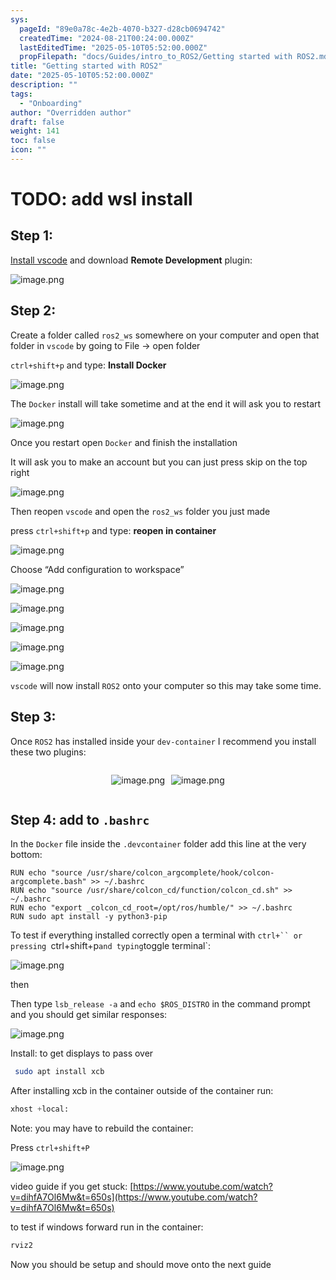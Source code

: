 ```yaml
---
sys:
  pageId: "89e0a78c-4e2b-4070-b327-d28cb0694742"
  createdTime: "2024-08-21T00:24:00.000Z"
  lastEditedTime: "2025-05-10T05:52:00.000Z"
  propFilepath: "docs/Guides/intro_to_ROS2/Getting started with ROS2.md"
title: "Getting started with ROS2"
date: "2025-05-10T05:52:00.000Z"
description: ""
tags:
  - "Onboarding"
author: "Overridden author"
draft: false
weight: 141
toc: false
icon: ""
---
```


# TODO: add wsl install

## Step 1:

[Install vscode](https://code.visualstudio.com/download) and download **Remote Development** plugin:

![image.png](https://prod-files-secure.s3.us-west-2.amazonaws.com/d518164a-d88e-44d1-a4ee-3adb3bd8bce0/efb52993-1881-4a40-b95e-6f020334f022/image.png?X-Amz-Algorithm=AWS4-HMAC-SHA256&X-Amz-Content-Sha256=UNSIGNED-PAYLOAD&X-Amz-Credential=ASIAZI2LB466SPXD5YFF%2F20250625%2Fus-west-2%2Fs3%2Faws4_request&X-Amz-Date=20250625T110845Z&X-Amz-Expires=3600&X-Amz-Security-Token=IQoJb3JpZ2luX2VjEEoaCXVzLXdlc3QtMiJIMEYCIQDPKOEbcZAey%2FSdon%2BJhglLpQrq8nGJhu1l%2Fol7QxppNwIhAMAY0m%2FODuohVNDEAqZT4CycX95QitQ3xJvrDAS%2FWq0vKv8DCEMQABoMNjM3NDIzMTgzODA1IgzMPGbA0j4HTZuV7xIq3AO%2FHURRygVL1GuGELIYCknylkL09e9%2BxGGK%2FfCYeaAy01hmdDoYMmMaw7CuUsMFx2zzORCCYzShyxreckt%2BJQrPXkVzIvMUHBjt7A3uyz9UB09VHIpJLXF%2BODvD20dzqWuDhaICW%2BZdkhJl2n78xOgLGY4z%2BtCtpGxs5uVbYQSwuIndKuDEEs5vQHFRyyadT6Jh0hVCPB0uZtWbashzGKpsPm2ZWOss1A8M%2FYEX%2BavSEAjAGoxnalbd1sOTj8tuGjo2%2Bz24%2F%2FaQgtPHHN0zrHexcXFDiqvpupBTXgXfIVi%2B2Ib%2BO8IPmUa2NcTamOvXKOGFIgFX3czwV%2FOpriRdbg9Ds%2BoI4S7vEGJjBXauFxtc0ykAp4mGKv3kMZXdxwruuS3S3cGK0wXt3hfxZkMeq7rpTtv2AON8zfZup322Lmw6V0pKoXpzwoDXcKj%2B%2FxUNdX6xhjkLqCbTq%2F7%2FQd2o1gRc2avinUHT645iHcKosKO08Ht7%2FOyRy1awCV4E5ioIKiv4u%2FqwsnLdXrMe9lIm2z4Nvoafb2VUT41OXqwj0IKq3VeWlwD7wjNsItGV1GT7vm4FU%2B1UXaXfZ%2FEy8P4J6uk3Kaj9cxEpAKNdCvaEoNK08u5PAImf91%2FYSx7ySjCwkO%2FCBjqkAQQA0D9wZW28A7WIxPs4IttsB%2BjlBZueCIsbF0aFC7FgWhWWT%2BZe%2FQZP%2BDeY1TX%2BYYNvXtu%2FOx4u9pEE3W4%2FaA%2F%2Fdt%2FYAZZf1LaVDqz0Db1lBfGz%2Fi4K0y30EmRWtAUoEdtmuG40bZnHQuKCJrg1egcO%2BxK%2BO3%2FVekz5RwHdnwuM86AgDSeO7p3zetoIORMunQHhdXHL9Ni5eDNaTFKEFnKPn0md&X-Amz-Signature=20639aea3066915ce985a2d02daa37fd11c101f1d3b9c3bc479da9db3d96c95a&X-Amz-SignedHeaders=host&x-amz-checksum-mode=ENABLED&x-id=GetObject)

## Step 2:

Create a folder called `ros2_ws` somewhere on your computer and open that folder in `vscode` by going to File → open folder 

`ctrl+shift+p` and type: **Install Docker**

![image.png](https://prod-files-secure.s3.us-west-2.amazonaws.com/d518164a-d88e-44d1-a4ee-3adb3bd8bce0/2269dc0e-1cd5-47ff-bceb-c04ad9b2eab0/image.png?X-Amz-Algorithm=AWS4-HMAC-SHA256&X-Amz-Content-Sha256=UNSIGNED-PAYLOAD&X-Amz-Credential=ASIAZI2LB466SPXD5YFF%2F20250625%2Fus-west-2%2Fs3%2Faws4_request&X-Amz-Date=20250625T110845Z&X-Amz-Expires=3600&X-Amz-Security-Token=IQoJb3JpZ2luX2VjEEoaCXVzLXdlc3QtMiJIMEYCIQDPKOEbcZAey%2FSdon%2BJhglLpQrq8nGJhu1l%2Fol7QxppNwIhAMAY0m%2FODuohVNDEAqZT4CycX95QitQ3xJvrDAS%2FWq0vKv8DCEMQABoMNjM3NDIzMTgzODA1IgzMPGbA0j4HTZuV7xIq3AO%2FHURRygVL1GuGELIYCknylkL09e9%2BxGGK%2FfCYeaAy01hmdDoYMmMaw7CuUsMFx2zzORCCYzShyxreckt%2BJQrPXkVzIvMUHBjt7A3uyz9UB09VHIpJLXF%2BODvD20dzqWuDhaICW%2BZdkhJl2n78xOgLGY4z%2BtCtpGxs5uVbYQSwuIndKuDEEs5vQHFRyyadT6Jh0hVCPB0uZtWbashzGKpsPm2ZWOss1A8M%2FYEX%2BavSEAjAGoxnalbd1sOTj8tuGjo2%2Bz24%2F%2FaQgtPHHN0zrHexcXFDiqvpupBTXgXfIVi%2B2Ib%2BO8IPmUa2NcTamOvXKOGFIgFX3czwV%2FOpriRdbg9Ds%2BoI4S7vEGJjBXauFxtc0ykAp4mGKv3kMZXdxwruuS3S3cGK0wXt3hfxZkMeq7rpTtv2AON8zfZup322Lmw6V0pKoXpzwoDXcKj%2B%2FxUNdX6xhjkLqCbTq%2F7%2FQd2o1gRc2avinUHT645iHcKosKO08Ht7%2FOyRy1awCV4E5ioIKiv4u%2FqwsnLdXrMe9lIm2z4Nvoafb2VUT41OXqwj0IKq3VeWlwD7wjNsItGV1GT7vm4FU%2B1UXaXfZ%2FEy8P4J6uk3Kaj9cxEpAKNdCvaEoNK08u5PAImf91%2FYSx7ySjCwkO%2FCBjqkAQQA0D9wZW28A7WIxPs4IttsB%2BjlBZueCIsbF0aFC7FgWhWWT%2BZe%2FQZP%2BDeY1TX%2BYYNvXtu%2FOx4u9pEE3W4%2FaA%2F%2Fdt%2FYAZZf1LaVDqz0Db1lBfGz%2Fi4K0y30EmRWtAUoEdtmuG40bZnHQuKCJrg1egcO%2BxK%2BO3%2FVekz5RwHdnwuM86AgDSeO7p3zetoIORMunQHhdXHL9Ni5eDNaTFKEFnKPn0md&X-Amz-Signature=11a3069e25ee21af7361d7e5c899af4cce3fe7424c6f5a6676c735071dc182b8&X-Amz-SignedHeaders=host&x-amz-checksum-mode=ENABLED&x-id=GetObject)

The `Docker` install will take sometime and at the end it will ask you to restart

![image.png](https://prod-files-secure.s3.us-west-2.amazonaws.com/d518164a-d88e-44d1-a4ee-3adb3bd8bce0/ed233f78-be33-4b1f-b89c-9c346c0e961e/image.png?X-Amz-Algorithm=AWS4-HMAC-SHA256&X-Amz-Content-Sha256=UNSIGNED-PAYLOAD&X-Amz-Credential=ASIAZI2LB466SPXD5YFF%2F20250625%2Fus-west-2%2Fs3%2Faws4_request&X-Amz-Date=20250625T110845Z&X-Amz-Expires=3600&X-Amz-Security-Token=IQoJb3JpZ2luX2VjEEoaCXVzLXdlc3QtMiJIMEYCIQDPKOEbcZAey%2FSdon%2BJhglLpQrq8nGJhu1l%2Fol7QxppNwIhAMAY0m%2FODuohVNDEAqZT4CycX95QitQ3xJvrDAS%2FWq0vKv8DCEMQABoMNjM3NDIzMTgzODA1IgzMPGbA0j4HTZuV7xIq3AO%2FHURRygVL1GuGELIYCknylkL09e9%2BxGGK%2FfCYeaAy01hmdDoYMmMaw7CuUsMFx2zzORCCYzShyxreckt%2BJQrPXkVzIvMUHBjt7A3uyz9UB09VHIpJLXF%2BODvD20dzqWuDhaICW%2BZdkhJl2n78xOgLGY4z%2BtCtpGxs5uVbYQSwuIndKuDEEs5vQHFRyyadT6Jh0hVCPB0uZtWbashzGKpsPm2ZWOss1A8M%2FYEX%2BavSEAjAGoxnalbd1sOTj8tuGjo2%2Bz24%2F%2FaQgtPHHN0zrHexcXFDiqvpupBTXgXfIVi%2B2Ib%2BO8IPmUa2NcTamOvXKOGFIgFX3czwV%2FOpriRdbg9Ds%2BoI4S7vEGJjBXauFxtc0ykAp4mGKv3kMZXdxwruuS3S3cGK0wXt3hfxZkMeq7rpTtv2AON8zfZup322Lmw6V0pKoXpzwoDXcKj%2B%2FxUNdX6xhjkLqCbTq%2F7%2FQd2o1gRc2avinUHT645iHcKosKO08Ht7%2FOyRy1awCV4E5ioIKiv4u%2FqwsnLdXrMe9lIm2z4Nvoafb2VUT41OXqwj0IKq3VeWlwD7wjNsItGV1GT7vm4FU%2B1UXaXfZ%2FEy8P4J6uk3Kaj9cxEpAKNdCvaEoNK08u5PAImf91%2FYSx7ySjCwkO%2FCBjqkAQQA0D9wZW28A7WIxPs4IttsB%2BjlBZueCIsbF0aFC7FgWhWWT%2BZe%2FQZP%2BDeY1TX%2BYYNvXtu%2FOx4u9pEE3W4%2FaA%2F%2Fdt%2FYAZZf1LaVDqz0Db1lBfGz%2Fi4K0y30EmRWtAUoEdtmuG40bZnHQuKCJrg1egcO%2BxK%2BO3%2FVekz5RwHdnwuM86AgDSeO7p3zetoIORMunQHhdXHL9Ni5eDNaTFKEFnKPn0md&X-Amz-Signature=30a2ea4c0ad6994045eb032163a37a44fd94939d62235e178371b838e1436501&X-Amz-SignedHeaders=host&x-amz-checksum-mode=ENABLED&x-id=GetObject)

Once you restart open `Docker` and finish the installation

It will ask you to make an account but you can just press skip on the top right

![image.png](https://prod-files-secure.s3.us-west-2.amazonaws.com/d518164a-d88e-44d1-a4ee-3adb3bd8bce0/21010ad9-1659-4fd9-9f59-9932a09b2a3d/image.png?X-Amz-Algorithm=AWS4-HMAC-SHA256&X-Amz-Content-Sha256=UNSIGNED-PAYLOAD&X-Amz-Credential=ASIAZI2LB466SPXD5YFF%2F20250625%2Fus-west-2%2Fs3%2Faws4_request&X-Amz-Date=20250625T110845Z&X-Amz-Expires=3600&X-Amz-Security-Token=IQoJb3JpZ2luX2VjEEoaCXVzLXdlc3QtMiJIMEYCIQDPKOEbcZAey%2FSdon%2BJhglLpQrq8nGJhu1l%2Fol7QxppNwIhAMAY0m%2FODuohVNDEAqZT4CycX95QitQ3xJvrDAS%2FWq0vKv8DCEMQABoMNjM3NDIzMTgzODA1IgzMPGbA0j4HTZuV7xIq3AO%2FHURRygVL1GuGELIYCknylkL09e9%2BxGGK%2FfCYeaAy01hmdDoYMmMaw7CuUsMFx2zzORCCYzShyxreckt%2BJQrPXkVzIvMUHBjt7A3uyz9UB09VHIpJLXF%2BODvD20dzqWuDhaICW%2BZdkhJl2n78xOgLGY4z%2BtCtpGxs5uVbYQSwuIndKuDEEs5vQHFRyyadT6Jh0hVCPB0uZtWbashzGKpsPm2ZWOss1A8M%2FYEX%2BavSEAjAGoxnalbd1sOTj8tuGjo2%2Bz24%2F%2FaQgtPHHN0zrHexcXFDiqvpupBTXgXfIVi%2B2Ib%2BO8IPmUa2NcTamOvXKOGFIgFX3czwV%2FOpriRdbg9Ds%2BoI4S7vEGJjBXauFxtc0ykAp4mGKv3kMZXdxwruuS3S3cGK0wXt3hfxZkMeq7rpTtv2AON8zfZup322Lmw6V0pKoXpzwoDXcKj%2B%2FxUNdX6xhjkLqCbTq%2F7%2FQd2o1gRc2avinUHT645iHcKosKO08Ht7%2FOyRy1awCV4E5ioIKiv4u%2FqwsnLdXrMe9lIm2z4Nvoafb2VUT41OXqwj0IKq3VeWlwD7wjNsItGV1GT7vm4FU%2B1UXaXfZ%2FEy8P4J6uk3Kaj9cxEpAKNdCvaEoNK08u5PAImf91%2FYSx7ySjCwkO%2FCBjqkAQQA0D9wZW28A7WIxPs4IttsB%2BjlBZueCIsbF0aFC7FgWhWWT%2BZe%2FQZP%2BDeY1TX%2BYYNvXtu%2FOx4u9pEE3W4%2FaA%2F%2Fdt%2FYAZZf1LaVDqz0Db1lBfGz%2Fi4K0y30EmRWtAUoEdtmuG40bZnHQuKCJrg1egcO%2BxK%2BO3%2FVekz5RwHdnwuM86AgDSeO7p3zetoIORMunQHhdXHL9Ni5eDNaTFKEFnKPn0md&X-Amz-Signature=6114ec5ef4e99155fd9834c6b8bad97696b859ee018d0d8e645e3ffb4852f419&X-Amz-SignedHeaders=host&x-amz-checksum-mode=ENABLED&x-id=GetObject)

Then reopen `vscode` and open the `ros2_ws` folder you just made

press `ctrl+shift+p` and type: **reopen in container**

![image.png](https://prod-files-secure.s3.us-west-2.amazonaws.com/d518164a-d88e-44d1-a4ee-3adb3bd8bce0/4e93b8c2-41ad-488c-8095-c74205196118/image.png?X-Amz-Algorithm=AWS4-HMAC-SHA256&X-Amz-Content-Sha256=UNSIGNED-PAYLOAD&X-Amz-Credential=ASIAZI2LB466SPXD5YFF%2F20250625%2Fus-west-2%2Fs3%2Faws4_request&X-Amz-Date=20250625T110845Z&X-Amz-Expires=3600&X-Amz-Security-Token=IQoJb3JpZ2luX2VjEEoaCXVzLXdlc3QtMiJIMEYCIQDPKOEbcZAey%2FSdon%2BJhglLpQrq8nGJhu1l%2Fol7QxppNwIhAMAY0m%2FODuohVNDEAqZT4CycX95QitQ3xJvrDAS%2FWq0vKv8DCEMQABoMNjM3NDIzMTgzODA1IgzMPGbA0j4HTZuV7xIq3AO%2FHURRygVL1GuGELIYCknylkL09e9%2BxGGK%2FfCYeaAy01hmdDoYMmMaw7CuUsMFx2zzORCCYzShyxreckt%2BJQrPXkVzIvMUHBjt7A3uyz9UB09VHIpJLXF%2BODvD20dzqWuDhaICW%2BZdkhJl2n78xOgLGY4z%2BtCtpGxs5uVbYQSwuIndKuDEEs5vQHFRyyadT6Jh0hVCPB0uZtWbashzGKpsPm2ZWOss1A8M%2FYEX%2BavSEAjAGoxnalbd1sOTj8tuGjo2%2Bz24%2F%2FaQgtPHHN0zrHexcXFDiqvpupBTXgXfIVi%2B2Ib%2BO8IPmUa2NcTamOvXKOGFIgFX3czwV%2FOpriRdbg9Ds%2BoI4S7vEGJjBXauFxtc0ykAp4mGKv3kMZXdxwruuS3S3cGK0wXt3hfxZkMeq7rpTtv2AON8zfZup322Lmw6V0pKoXpzwoDXcKj%2B%2FxUNdX6xhjkLqCbTq%2F7%2FQd2o1gRc2avinUHT645iHcKosKO08Ht7%2FOyRy1awCV4E5ioIKiv4u%2FqwsnLdXrMe9lIm2z4Nvoafb2VUT41OXqwj0IKq3VeWlwD7wjNsItGV1GT7vm4FU%2B1UXaXfZ%2FEy8P4J6uk3Kaj9cxEpAKNdCvaEoNK08u5PAImf91%2FYSx7ySjCwkO%2FCBjqkAQQA0D9wZW28A7WIxPs4IttsB%2BjlBZueCIsbF0aFC7FgWhWWT%2BZe%2FQZP%2BDeY1TX%2BYYNvXtu%2FOx4u9pEE3W4%2FaA%2F%2Fdt%2FYAZZf1LaVDqz0Db1lBfGz%2Fi4K0y30EmRWtAUoEdtmuG40bZnHQuKCJrg1egcO%2BxK%2BO3%2FVekz5RwHdnwuM86AgDSeO7p3zetoIORMunQHhdXHL9Ni5eDNaTFKEFnKPn0md&X-Amz-Signature=fd821e30bb696c9308a54eb38b0654aa6e390c9b5561cb3e3bdfe24bb0c3cc7a&X-Amz-SignedHeaders=host&x-amz-checksum-mode=ENABLED&x-id=GetObject)

Choose “Add configuration to workspace”

![image.png](https://prod-files-secure.s3.us-west-2.amazonaws.com/d518164a-d88e-44d1-a4ee-3adb3bd8bce0/9560b282-5060-4989-ba37-97e7b2c22476/image.png?X-Amz-Algorithm=AWS4-HMAC-SHA256&X-Amz-Content-Sha256=UNSIGNED-PAYLOAD&X-Amz-Credential=ASIAZI2LB466SPXD5YFF%2F20250625%2Fus-west-2%2Fs3%2Faws4_request&X-Amz-Date=20250625T110845Z&X-Amz-Expires=3600&X-Amz-Security-Token=IQoJb3JpZ2luX2VjEEoaCXVzLXdlc3QtMiJIMEYCIQDPKOEbcZAey%2FSdon%2BJhglLpQrq8nGJhu1l%2Fol7QxppNwIhAMAY0m%2FODuohVNDEAqZT4CycX95QitQ3xJvrDAS%2FWq0vKv8DCEMQABoMNjM3NDIzMTgzODA1IgzMPGbA0j4HTZuV7xIq3AO%2FHURRygVL1GuGELIYCknylkL09e9%2BxGGK%2FfCYeaAy01hmdDoYMmMaw7CuUsMFx2zzORCCYzShyxreckt%2BJQrPXkVzIvMUHBjt7A3uyz9UB09VHIpJLXF%2BODvD20dzqWuDhaICW%2BZdkhJl2n78xOgLGY4z%2BtCtpGxs5uVbYQSwuIndKuDEEs5vQHFRyyadT6Jh0hVCPB0uZtWbashzGKpsPm2ZWOss1A8M%2FYEX%2BavSEAjAGoxnalbd1sOTj8tuGjo2%2Bz24%2F%2FaQgtPHHN0zrHexcXFDiqvpupBTXgXfIVi%2B2Ib%2BO8IPmUa2NcTamOvXKOGFIgFX3czwV%2FOpriRdbg9Ds%2BoI4S7vEGJjBXauFxtc0ykAp4mGKv3kMZXdxwruuS3S3cGK0wXt3hfxZkMeq7rpTtv2AON8zfZup322Lmw6V0pKoXpzwoDXcKj%2B%2FxUNdX6xhjkLqCbTq%2F7%2FQd2o1gRc2avinUHT645iHcKosKO08Ht7%2FOyRy1awCV4E5ioIKiv4u%2FqwsnLdXrMe9lIm2z4Nvoafb2VUT41OXqwj0IKq3VeWlwD7wjNsItGV1GT7vm4FU%2B1UXaXfZ%2FEy8P4J6uk3Kaj9cxEpAKNdCvaEoNK08u5PAImf91%2FYSx7ySjCwkO%2FCBjqkAQQA0D9wZW28A7WIxPs4IttsB%2BjlBZueCIsbF0aFC7FgWhWWT%2BZe%2FQZP%2BDeY1TX%2BYYNvXtu%2FOx4u9pEE3W4%2FaA%2F%2Fdt%2FYAZZf1LaVDqz0Db1lBfGz%2Fi4K0y30EmRWtAUoEdtmuG40bZnHQuKCJrg1egcO%2BxK%2BO3%2FVekz5RwHdnwuM86AgDSeO7p3zetoIORMunQHhdXHL9Ni5eDNaTFKEFnKPn0md&X-Amz-Signature=86835394601514dd701a17463dd29b9636479d3289d89cb751cd0a5eafaa850f&X-Amz-SignedHeaders=host&x-amz-checksum-mode=ENABLED&x-id=GetObject)

![image.png](https://prod-files-secure.s3.us-west-2.amazonaws.com/d518164a-d88e-44d1-a4ee-3adb3bd8bce0/2ee63f81-886b-48e8-a553-dc6e5eac99e4/image.png?X-Amz-Algorithm=AWS4-HMAC-SHA256&X-Amz-Content-Sha256=UNSIGNED-PAYLOAD&X-Amz-Credential=ASIAZI2LB466SPXD5YFF%2F20250625%2Fus-west-2%2Fs3%2Faws4_request&X-Amz-Date=20250625T110845Z&X-Amz-Expires=3600&X-Amz-Security-Token=IQoJb3JpZ2luX2VjEEoaCXVzLXdlc3QtMiJIMEYCIQDPKOEbcZAey%2FSdon%2BJhglLpQrq8nGJhu1l%2Fol7QxppNwIhAMAY0m%2FODuohVNDEAqZT4CycX95QitQ3xJvrDAS%2FWq0vKv8DCEMQABoMNjM3NDIzMTgzODA1IgzMPGbA0j4HTZuV7xIq3AO%2FHURRygVL1GuGELIYCknylkL09e9%2BxGGK%2FfCYeaAy01hmdDoYMmMaw7CuUsMFx2zzORCCYzShyxreckt%2BJQrPXkVzIvMUHBjt7A3uyz9UB09VHIpJLXF%2BODvD20dzqWuDhaICW%2BZdkhJl2n78xOgLGY4z%2BtCtpGxs5uVbYQSwuIndKuDEEs5vQHFRyyadT6Jh0hVCPB0uZtWbashzGKpsPm2ZWOss1A8M%2FYEX%2BavSEAjAGoxnalbd1sOTj8tuGjo2%2Bz24%2F%2FaQgtPHHN0zrHexcXFDiqvpupBTXgXfIVi%2B2Ib%2BO8IPmUa2NcTamOvXKOGFIgFX3czwV%2FOpriRdbg9Ds%2BoI4S7vEGJjBXauFxtc0ykAp4mGKv3kMZXdxwruuS3S3cGK0wXt3hfxZkMeq7rpTtv2AON8zfZup322Lmw6V0pKoXpzwoDXcKj%2B%2FxUNdX6xhjkLqCbTq%2F7%2FQd2o1gRc2avinUHT645iHcKosKO08Ht7%2FOyRy1awCV4E5ioIKiv4u%2FqwsnLdXrMe9lIm2z4Nvoafb2VUT41OXqwj0IKq3VeWlwD7wjNsItGV1GT7vm4FU%2B1UXaXfZ%2FEy8P4J6uk3Kaj9cxEpAKNdCvaEoNK08u5PAImf91%2FYSx7ySjCwkO%2FCBjqkAQQA0D9wZW28A7WIxPs4IttsB%2BjlBZueCIsbF0aFC7FgWhWWT%2BZe%2FQZP%2BDeY1TX%2BYYNvXtu%2FOx4u9pEE3W4%2FaA%2F%2Fdt%2FYAZZf1LaVDqz0Db1lBfGz%2Fi4K0y30EmRWtAUoEdtmuG40bZnHQuKCJrg1egcO%2BxK%2BO3%2FVekz5RwHdnwuM86AgDSeO7p3zetoIORMunQHhdXHL9Ni5eDNaTFKEFnKPn0md&X-Amz-Signature=cd6588d2930ce571bed5cb600846cbc3b6226ab4f00ee77c55f956a7090d7346&X-Amz-SignedHeaders=host&x-amz-checksum-mode=ENABLED&x-id=GetObject)

![image.png](https://prod-files-secure.s3.us-west-2.amazonaws.com/d518164a-d88e-44d1-a4ee-3adb3bd8bce0/ae1580b2-b048-407e-aed9-b584224a7a04/image.png?X-Amz-Algorithm=AWS4-HMAC-SHA256&X-Amz-Content-Sha256=UNSIGNED-PAYLOAD&X-Amz-Credential=ASIAZI2LB466SPXD5YFF%2F20250625%2Fus-west-2%2Fs3%2Faws4_request&X-Amz-Date=20250625T110845Z&X-Amz-Expires=3600&X-Amz-Security-Token=IQoJb3JpZ2luX2VjEEoaCXVzLXdlc3QtMiJIMEYCIQDPKOEbcZAey%2FSdon%2BJhglLpQrq8nGJhu1l%2Fol7QxppNwIhAMAY0m%2FODuohVNDEAqZT4CycX95QitQ3xJvrDAS%2FWq0vKv8DCEMQABoMNjM3NDIzMTgzODA1IgzMPGbA0j4HTZuV7xIq3AO%2FHURRygVL1GuGELIYCknylkL09e9%2BxGGK%2FfCYeaAy01hmdDoYMmMaw7CuUsMFx2zzORCCYzShyxreckt%2BJQrPXkVzIvMUHBjt7A3uyz9UB09VHIpJLXF%2BODvD20dzqWuDhaICW%2BZdkhJl2n78xOgLGY4z%2BtCtpGxs5uVbYQSwuIndKuDEEs5vQHFRyyadT6Jh0hVCPB0uZtWbashzGKpsPm2ZWOss1A8M%2FYEX%2BavSEAjAGoxnalbd1sOTj8tuGjo2%2Bz24%2F%2FaQgtPHHN0zrHexcXFDiqvpupBTXgXfIVi%2B2Ib%2BO8IPmUa2NcTamOvXKOGFIgFX3czwV%2FOpriRdbg9Ds%2BoI4S7vEGJjBXauFxtc0ykAp4mGKv3kMZXdxwruuS3S3cGK0wXt3hfxZkMeq7rpTtv2AON8zfZup322Lmw6V0pKoXpzwoDXcKj%2B%2FxUNdX6xhjkLqCbTq%2F7%2FQd2o1gRc2avinUHT645iHcKosKO08Ht7%2FOyRy1awCV4E5ioIKiv4u%2FqwsnLdXrMe9lIm2z4Nvoafb2VUT41OXqwj0IKq3VeWlwD7wjNsItGV1GT7vm4FU%2B1UXaXfZ%2FEy8P4J6uk3Kaj9cxEpAKNdCvaEoNK08u5PAImf91%2FYSx7ySjCwkO%2FCBjqkAQQA0D9wZW28A7WIxPs4IttsB%2BjlBZueCIsbF0aFC7FgWhWWT%2BZe%2FQZP%2BDeY1TX%2BYYNvXtu%2FOx4u9pEE3W4%2FaA%2F%2Fdt%2FYAZZf1LaVDqz0Db1lBfGz%2Fi4K0y30EmRWtAUoEdtmuG40bZnHQuKCJrg1egcO%2BxK%2BO3%2FVekz5RwHdnwuM86AgDSeO7p3zetoIORMunQHhdXHL9Ni5eDNaTFKEFnKPn0md&X-Amz-Signature=98d1ba35f644903d3b607af328ad5425683d74156290e0980282e4e974991f22&X-Amz-SignedHeaders=host&x-amz-checksum-mode=ENABLED&x-id=GetObject)

![image.png](https://prod-files-secure.s3.us-west-2.amazonaws.com/d518164a-d88e-44d1-a4ee-3adb3bd8bce0/53255b28-f75e-430f-b9e3-c0ac8577e42b/image.png?X-Amz-Algorithm=AWS4-HMAC-SHA256&X-Amz-Content-Sha256=UNSIGNED-PAYLOAD&X-Amz-Credential=ASIAZI2LB466SPXD5YFF%2F20250625%2Fus-west-2%2Fs3%2Faws4_request&X-Amz-Date=20250625T110845Z&X-Amz-Expires=3600&X-Amz-Security-Token=IQoJb3JpZ2luX2VjEEoaCXVzLXdlc3QtMiJIMEYCIQDPKOEbcZAey%2FSdon%2BJhglLpQrq8nGJhu1l%2Fol7QxppNwIhAMAY0m%2FODuohVNDEAqZT4CycX95QitQ3xJvrDAS%2FWq0vKv8DCEMQABoMNjM3NDIzMTgzODA1IgzMPGbA0j4HTZuV7xIq3AO%2FHURRygVL1GuGELIYCknylkL09e9%2BxGGK%2FfCYeaAy01hmdDoYMmMaw7CuUsMFx2zzORCCYzShyxreckt%2BJQrPXkVzIvMUHBjt7A3uyz9UB09VHIpJLXF%2BODvD20dzqWuDhaICW%2BZdkhJl2n78xOgLGY4z%2BtCtpGxs5uVbYQSwuIndKuDEEs5vQHFRyyadT6Jh0hVCPB0uZtWbashzGKpsPm2ZWOss1A8M%2FYEX%2BavSEAjAGoxnalbd1sOTj8tuGjo2%2Bz24%2F%2FaQgtPHHN0zrHexcXFDiqvpupBTXgXfIVi%2B2Ib%2BO8IPmUa2NcTamOvXKOGFIgFX3czwV%2FOpriRdbg9Ds%2BoI4S7vEGJjBXauFxtc0ykAp4mGKv3kMZXdxwruuS3S3cGK0wXt3hfxZkMeq7rpTtv2AON8zfZup322Lmw6V0pKoXpzwoDXcKj%2B%2FxUNdX6xhjkLqCbTq%2F7%2FQd2o1gRc2avinUHT645iHcKosKO08Ht7%2FOyRy1awCV4E5ioIKiv4u%2FqwsnLdXrMe9lIm2z4Nvoafb2VUT41OXqwj0IKq3VeWlwD7wjNsItGV1GT7vm4FU%2B1UXaXfZ%2FEy8P4J6uk3Kaj9cxEpAKNdCvaEoNK08u5PAImf91%2FYSx7ySjCwkO%2FCBjqkAQQA0D9wZW28A7WIxPs4IttsB%2BjlBZueCIsbF0aFC7FgWhWWT%2BZe%2FQZP%2BDeY1TX%2BYYNvXtu%2FOx4u9pEE3W4%2FaA%2F%2Fdt%2FYAZZf1LaVDqz0Db1lBfGz%2Fi4K0y30EmRWtAUoEdtmuG40bZnHQuKCJrg1egcO%2BxK%2BO3%2FVekz5RwHdnwuM86AgDSeO7p3zetoIORMunQHhdXHL9Ni5eDNaTFKEFnKPn0md&X-Amz-Signature=b34664026f87cec61a64baa08f8ec2d5c146521aa20c8733976f575c611b8c26&X-Amz-SignedHeaders=host&x-amz-checksum-mode=ENABLED&x-id=GetObject)

![image.png](https://prod-files-secure.s3.us-west-2.amazonaws.com/d518164a-d88e-44d1-a4ee-3adb3bd8bce0/7c562767-5af9-4ffb-97d1-327bcdf4ee00/image.png?X-Amz-Algorithm=AWS4-HMAC-SHA256&X-Amz-Content-Sha256=UNSIGNED-PAYLOAD&X-Amz-Credential=ASIAZI2LB466SPXD5YFF%2F20250625%2Fus-west-2%2Fs3%2Faws4_request&X-Amz-Date=20250625T110845Z&X-Amz-Expires=3600&X-Amz-Security-Token=IQoJb3JpZ2luX2VjEEoaCXVzLXdlc3QtMiJIMEYCIQDPKOEbcZAey%2FSdon%2BJhglLpQrq8nGJhu1l%2Fol7QxppNwIhAMAY0m%2FODuohVNDEAqZT4CycX95QitQ3xJvrDAS%2FWq0vKv8DCEMQABoMNjM3NDIzMTgzODA1IgzMPGbA0j4HTZuV7xIq3AO%2FHURRygVL1GuGELIYCknylkL09e9%2BxGGK%2FfCYeaAy01hmdDoYMmMaw7CuUsMFx2zzORCCYzShyxreckt%2BJQrPXkVzIvMUHBjt7A3uyz9UB09VHIpJLXF%2BODvD20dzqWuDhaICW%2BZdkhJl2n78xOgLGY4z%2BtCtpGxs5uVbYQSwuIndKuDEEs5vQHFRyyadT6Jh0hVCPB0uZtWbashzGKpsPm2ZWOss1A8M%2FYEX%2BavSEAjAGoxnalbd1sOTj8tuGjo2%2Bz24%2F%2FaQgtPHHN0zrHexcXFDiqvpupBTXgXfIVi%2B2Ib%2BO8IPmUa2NcTamOvXKOGFIgFX3czwV%2FOpriRdbg9Ds%2BoI4S7vEGJjBXauFxtc0ykAp4mGKv3kMZXdxwruuS3S3cGK0wXt3hfxZkMeq7rpTtv2AON8zfZup322Lmw6V0pKoXpzwoDXcKj%2B%2FxUNdX6xhjkLqCbTq%2F7%2FQd2o1gRc2avinUHT645iHcKosKO08Ht7%2FOyRy1awCV4E5ioIKiv4u%2FqwsnLdXrMe9lIm2z4Nvoafb2VUT41OXqwj0IKq3VeWlwD7wjNsItGV1GT7vm4FU%2B1UXaXfZ%2FEy8P4J6uk3Kaj9cxEpAKNdCvaEoNK08u5PAImf91%2FYSx7ySjCwkO%2FCBjqkAQQA0D9wZW28A7WIxPs4IttsB%2BjlBZueCIsbF0aFC7FgWhWWT%2BZe%2FQZP%2BDeY1TX%2BYYNvXtu%2FOx4u9pEE3W4%2FaA%2F%2Fdt%2FYAZZf1LaVDqz0Db1lBfGz%2Fi4K0y30EmRWtAUoEdtmuG40bZnHQuKCJrg1egcO%2BxK%2BO3%2FVekz5RwHdnwuM86AgDSeO7p3zetoIORMunQHhdXHL9Ni5eDNaTFKEFnKPn0md&X-Amz-Signature=007ace09821fd2e4ca85dfbd5aa6e5476b87ec8c36225e34c94d65d03c66157f&X-Amz-SignedHeaders=host&x-amz-checksum-mode=ENABLED&x-id=GetObject)

`vscode` will now install `ROS2` onto your computer so this may take some time.

## Step 3:

Once `ROS2` has installed inside your `dev-container` I recommend you install these two plugins:

<div style="display: flex;flex-direction: row; column-gap:10px; max-width: 630px;justify-content: center;">
<div>

![image.png](https://prod-files-secure.s3.us-west-2.amazonaws.com/d518164a-d88e-44d1-a4ee-3adb3bd8bce0/3fc3d550-5a54-4ba1-ba6b-faa01cdb7369/image.png?X-Amz-Algorithm=AWS4-HMAC-SHA256&X-Amz-Content-Sha256=UNSIGNED-PAYLOAD&X-Amz-Credential=ASIAZI2LB4664LTRYH7I%2F20250625%2Fus-west-2%2Fs3%2Faws4_request&X-Amz-Date=20250625T110846Z&X-Amz-Expires=3600&X-Amz-Security-Token=IQoJb3JpZ2luX2VjEEoaCXVzLXdlc3QtMiJIMEYCIQCIXhlFAkIquDqlwtPbyfb06C74VLg7ZwZSbuC0gaAK8gIhAI9vdiShkBCIrlRHD63z32DVffZV9oJ0EJAPQf78BMgOKv8DCEMQABoMNjM3NDIzMTgzODA1IgzcEV9x9vcrahj2oIUq3AN6S6gnlEARLfiWznWrt39M8ALD7HLwvLEAWUIH%2BLbgN4uHAHht2mDlFizIf3OZygFUk%2BanA8Q6tjz6VswfS8twLvZJjmCUw1ybXjWCpXVaVbtyYzZ9UAjcO0OfKqvdb8%2FHB2PUakyRkDlPVgZMW2%2F5cQYK3P32AXKyee8YzPo8Q%2Fr9tViMnt2htoe0Ce%2Ba1WlXe48JagHUMQhBYGuTMwr1Jy2cdOyvXequg8KRRe%2FHNn%2BL2vrZFpoztpYEgY1nZcu3Y0q6zslRPWI0kfQxyPrgFw0Y2VE9voLzNNGll9p03yh1ovcrwF6iLSoUsTtsl%2BXQHdq2TTfxaVfS0NWJr1kmCbr7XmMFe6Ni87cKA0FltuaBU%2B88Z7r0zpnaG8WRvpCLTxf9bPGqtkM0S6cBQfhiRh27DmQoXMXD2WWjwKw6PFJjNjLGrX7Lkh242igJmpJzH6TxmBwKrIEQI%2FU9I7nniJcfbRO2Sw%2B2YowiyhkWp%2FDpvIs4sIVHvl%2FIhPHcAi2%2BR0wh83LQiBfd6PC%2Fk03ilU77Z62S9rkI%2BR8h945FRCcT1yFwyXzmnEeWMhKABPtrL6DPmzmXJt5SyS04miwdumJbiqyBt0LA0IGkvqkUJmnYufjaIOaq0Nl3nDCxj%2B%2FCBjqkAZ7qDumSbmNZ3RxDGGmwhH27xI0HmwxkTY4UUbO1QXEH%2B%2F%2BdzVUo08KriHWND%2BlUAk6xPxbE%2FE2Gcq62v%2BQHTRIbWOkHZuh0sjxiXyolI9YcDUGh5ufkkiZQrVKwAvU5s113WtocIHRWEMcEW8fwZIuQjYMkkOQ9G%2F5F0kjn3yhFH%2B1Lr%2B0LtU0GqJt7jPw5zmjcUud%2FTNBRflOqtTGLVA9kOvnZ&X-Amz-Signature=951cb359d8516acb2f9c660430143b5964126bb1cb94d87c8ac0befd8a0e91b1&X-Amz-SignedHeaders=host&x-amz-checksum-mode=ENABLED&x-id=GetObject)

</div>
<div>

![image.png](https://prod-files-secure.s3.us-west-2.amazonaws.com/d518164a-d88e-44d1-a4ee-3adb3bd8bce0/d994cc66-13c2-4093-a5a3-f84cf4601a82/image.png?X-Amz-Algorithm=AWS4-HMAC-SHA256&X-Amz-Content-Sha256=UNSIGNED-PAYLOAD&X-Amz-Credential=ASIAZI2LB466YYPOI2GH%2F20250625%2Fus-west-2%2Fs3%2Faws4_request&X-Amz-Date=20250625T110847Z&X-Amz-Expires=3600&X-Amz-Security-Token=IQoJb3JpZ2luX2VjEEoaCXVzLXdlc3QtMiJGMEQCIELXh1d5SqeandCVcfjj7KEOdJ39PxaLK2UV1ERWkm1WAiB2DFinh1LygsMB7Mx1Ka6JS%2FrNtfbgoJVSym8H4%2FCNQir%2FAwhDEAAaDDYzNzQyMzE4MzgwNSIMfKI3ihlp6ephVzW2KtwDP7Rz1UZBgNfcW%2Fot4mVkPbPbBb%2FAchGz2Wcqv6R5a74%2BpJMJL8Mkosv%2FQJvDoIyD53I5A7N%2BnV5pmUzexvdtU8HzzIbUODBAn%2BUbFKm%2F24MfAjiBXmvlbQreQjqXHyai51DBvy24pLKhY4d9pF7pwzvy4HoPt1ZnaymUi1K5REPkXBU5eqWqPxKRwlF7gzwomlxetJViXQlnQKKl2%2BOT9Ix4GMBO0TepuQnHYNpFMi9CAUCkQVhTkBxn83wMaSEh2A2r92usmrqPju65zx%2FerdWZU28ryVLA5XHzPLz8v172BOVGxv%2Fh7b%2FP4CS5CXLIw1d2bBea%2FHceT%2Fq2cRvISpPHKqklapS9SOwbFQvTgVIwJlcXtOkXhrOkF20Xfvofnke3sr8KSzuC%2Fea8MTjJycSk%2BarpPmwNxvHVxIiVKJr%2FDSqDDt%2Fa60mjlYUlxUOSBSlSr6CjpvRNphR7iK8O7I0CLxPDhHbMQTwg4Quu3ISICA%2BX64kbqskhxFEycYheAl6PqZjj%2BsM8pulvCsiv7me5GQkqYl98MY51v5FkXGkwT2IVKtP16G4PzgeydbEVW%2Btrm60uastRZ1sxX7Z1hR0GzrIpoO9AvAqoQhMRjcbfyHUzRt8Ct%2FsFJmwwoJDvwgY6pgGVGHWAs1E2zarouTRmujrq%2BksE7Nw339Mc9kiW5HzvuQ%2FiLdMejTDpZfXTAcTvDK0vebw6LfLTQWUmlb9otDUQyVLKWlqGcTM5v%2BJxlVZF4WWRt3hU93Cvc91wrAndHFraH%2BTKpI44UcO99Dt0e9hjM4PWkO11qP%2BMkTu4cbZwaTiHsF5rsKFXPnPCrUAVcdHBO4UVp8b%2BIUgiVh9lffLdbseWL35n&X-Amz-Signature=c4037283be3ae5cf71a209a8a7e18e4e1eb65a5693a1f5aba55759a86da4afe6&X-Amz-SignedHeaders=host&x-amz-checksum-mode=ENABLED&x-id=GetObject)

</div>
</div>

## Step 4: add to `.bashrc`

In the `Docker` file inside the `.devcontainer` folder add this line at the very bottom: 

```docker
RUN echo "source /usr/share/colcon_argcomplete/hook/colcon-argcomplete.bash" >> ~/.bashrc
RUN echo "source /usr/share/colcon_cd/function/colcon_cd.sh" >> ~/.bashrc
RUN echo "export _colcon_cd_root=/opt/ros/humble/" >> ~/.bashrc
RUN sudo apt install -y python3-pip 
```

To test if everything installed correctly open a terminal with `ctrl+`` or pressing `ctrl+shift+p` and typing `toggle terminal`:

![image.png](https://prod-files-secure.s3.us-west-2.amazonaws.com/d518164a-d88e-44d1-a4ee-3adb3bd8bce0/6a4943d8-b04e-4c02-9a58-775f3384d1a5/image.png?X-Amz-Algorithm=AWS4-HMAC-SHA256&X-Amz-Content-Sha256=UNSIGNED-PAYLOAD&X-Amz-Credential=ASIAZI2LB466SPXD5YFF%2F20250625%2Fus-west-2%2Fs3%2Faws4_request&X-Amz-Date=20250625T110845Z&X-Amz-Expires=3600&X-Amz-Security-Token=IQoJb3JpZ2luX2VjEEoaCXVzLXdlc3QtMiJIMEYCIQDPKOEbcZAey%2FSdon%2BJhglLpQrq8nGJhu1l%2Fol7QxppNwIhAMAY0m%2FODuohVNDEAqZT4CycX95QitQ3xJvrDAS%2FWq0vKv8DCEMQABoMNjM3NDIzMTgzODA1IgzMPGbA0j4HTZuV7xIq3AO%2FHURRygVL1GuGELIYCknylkL09e9%2BxGGK%2FfCYeaAy01hmdDoYMmMaw7CuUsMFx2zzORCCYzShyxreckt%2BJQrPXkVzIvMUHBjt7A3uyz9UB09VHIpJLXF%2BODvD20dzqWuDhaICW%2BZdkhJl2n78xOgLGY4z%2BtCtpGxs5uVbYQSwuIndKuDEEs5vQHFRyyadT6Jh0hVCPB0uZtWbashzGKpsPm2ZWOss1A8M%2FYEX%2BavSEAjAGoxnalbd1sOTj8tuGjo2%2Bz24%2F%2FaQgtPHHN0zrHexcXFDiqvpupBTXgXfIVi%2B2Ib%2BO8IPmUa2NcTamOvXKOGFIgFX3czwV%2FOpriRdbg9Ds%2BoI4S7vEGJjBXauFxtc0ykAp4mGKv3kMZXdxwruuS3S3cGK0wXt3hfxZkMeq7rpTtv2AON8zfZup322Lmw6V0pKoXpzwoDXcKj%2B%2FxUNdX6xhjkLqCbTq%2F7%2FQd2o1gRc2avinUHT645iHcKosKO08Ht7%2FOyRy1awCV4E5ioIKiv4u%2FqwsnLdXrMe9lIm2z4Nvoafb2VUT41OXqwj0IKq3VeWlwD7wjNsItGV1GT7vm4FU%2B1UXaXfZ%2FEy8P4J6uk3Kaj9cxEpAKNdCvaEoNK08u5PAImf91%2FYSx7ySjCwkO%2FCBjqkAQQA0D9wZW28A7WIxPs4IttsB%2BjlBZueCIsbF0aFC7FgWhWWT%2BZe%2FQZP%2BDeY1TX%2BYYNvXtu%2FOx4u9pEE3W4%2FaA%2F%2Fdt%2FYAZZf1LaVDqz0Db1lBfGz%2Fi4K0y30EmRWtAUoEdtmuG40bZnHQuKCJrg1egcO%2BxK%2BO3%2FVekz5RwHdnwuM86AgDSeO7p3zetoIORMunQHhdXHL9Ni5eDNaTFKEFnKPn0md&X-Amz-Signature=0dfda1c30f3522e889acf2562ebec703a699edb1d79f36d3ade614c8ee04dd00&X-Amz-SignedHeaders=host&x-amz-checksum-mode=ENABLED&x-id=GetObject)

then 

Then type `lsb_release -a` and `echo $ROS_DISTRO` in the command prompt and you should get similar responses:

![image.png](https://prod-files-secure.s3.us-west-2.amazonaws.com/d518164a-d88e-44d1-a4ee-3adb3bd8bce0/3e635dec-a805-4e85-8b9e-d000e5b71a4e/image.png?X-Amz-Algorithm=AWS4-HMAC-SHA256&X-Amz-Content-Sha256=UNSIGNED-PAYLOAD&X-Amz-Credential=ASIAZI2LB466SPXD5YFF%2F20250625%2Fus-west-2%2Fs3%2Faws4_request&X-Amz-Date=20250625T110845Z&X-Amz-Expires=3600&X-Amz-Security-Token=IQoJb3JpZ2luX2VjEEoaCXVzLXdlc3QtMiJIMEYCIQDPKOEbcZAey%2FSdon%2BJhglLpQrq8nGJhu1l%2Fol7QxppNwIhAMAY0m%2FODuohVNDEAqZT4CycX95QitQ3xJvrDAS%2FWq0vKv8DCEMQABoMNjM3NDIzMTgzODA1IgzMPGbA0j4HTZuV7xIq3AO%2FHURRygVL1GuGELIYCknylkL09e9%2BxGGK%2FfCYeaAy01hmdDoYMmMaw7CuUsMFx2zzORCCYzShyxreckt%2BJQrPXkVzIvMUHBjt7A3uyz9UB09VHIpJLXF%2BODvD20dzqWuDhaICW%2BZdkhJl2n78xOgLGY4z%2BtCtpGxs5uVbYQSwuIndKuDEEs5vQHFRyyadT6Jh0hVCPB0uZtWbashzGKpsPm2ZWOss1A8M%2FYEX%2BavSEAjAGoxnalbd1sOTj8tuGjo2%2Bz24%2F%2FaQgtPHHN0zrHexcXFDiqvpupBTXgXfIVi%2B2Ib%2BO8IPmUa2NcTamOvXKOGFIgFX3czwV%2FOpriRdbg9Ds%2BoI4S7vEGJjBXauFxtc0ykAp4mGKv3kMZXdxwruuS3S3cGK0wXt3hfxZkMeq7rpTtv2AON8zfZup322Lmw6V0pKoXpzwoDXcKj%2B%2FxUNdX6xhjkLqCbTq%2F7%2FQd2o1gRc2avinUHT645iHcKosKO08Ht7%2FOyRy1awCV4E5ioIKiv4u%2FqwsnLdXrMe9lIm2z4Nvoafb2VUT41OXqwj0IKq3VeWlwD7wjNsItGV1GT7vm4FU%2B1UXaXfZ%2FEy8P4J6uk3Kaj9cxEpAKNdCvaEoNK08u5PAImf91%2FYSx7ySjCwkO%2FCBjqkAQQA0D9wZW28A7WIxPs4IttsB%2BjlBZueCIsbF0aFC7FgWhWWT%2BZe%2FQZP%2BDeY1TX%2BYYNvXtu%2FOx4u9pEE3W4%2FaA%2F%2Fdt%2FYAZZf1LaVDqz0Db1lBfGz%2Fi4K0y30EmRWtAUoEdtmuG40bZnHQuKCJrg1egcO%2BxK%2BO3%2FVekz5RwHdnwuM86AgDSeO7p3zetoIORMunQHhdXHL9Ni5eDNaTFKEFnKPn0md&X-Amz-Signature=8223ca4ca8d3d140f7784a6540d3052600c1f56571b8b6d4a7b6e8850dd920f3&X-Amz-SignedHeaders=host&x-amz-checksum-mode=ENABLED&x-id=GetObject)

Install:  to get displays to pass over

```bash
 sudo apt install xcb
```

After installing xcb in the container outside of the container run:

```python
xhost +local:
```

Note: you may have to rebuild the container:

Press `ctrl+shift+P`

![image.png](https://prod-files-secure.s3.us-west-2.amazonaws.com/d518164a-d88e-44d1-a4ee-3adb3bd8bce0/6c2be660-2618-4c38-9c26-53554f7a0b7b/image.png?X-Amz-Algorithm=AWS4-HMAC-SHA256&X-Amz-Content-Sha256=UNSIGNED-PAYLOAD&X-Amz-Credential=ASIAZI2LB466SPXD5YFF%2F20250625%2Fus-west-2%2Fs3%2Faws4_request&X-Amz-Date=20250625T110845Z&X-Amz-Expires=3600&X-Amz-Security-Token=IQoJb3JpZ2luX2VjEEoaCXVzLXdlc3QtMiJIMEYCIQDPKOEbcZAey%2FSdon%2BJhglLpQrq8nGJhu1l%2Fol7QxppNwIhAMAY0m%2FODuohVNDEAqZT4CycX95QitQ3xJvrDAS%2FWq0vKv8DCEMQABoMNjM3NDIzMTgzODA1IgzMPGbA0j4HTZuV7xIq3AO%2FHURRygVL1GuGELIYCknylkL09e9%2BxGGK%2FfCYeaAy01hmdDoYMmMaw7CuUsMFx2zzORCCYzShyxreckt%2BJQrPXkVzIvMUHBjt7A3uyz9UB09VHIpJLXF%2BODvD20dzqWuDhaICW%2BZdkhJl2n78xOgLGY4z%2BtCtpGxs5uVbYQSwuIndKuDEEs5vQHFRyyadT6Jh0hVCPB0uZtWbashzGKpsPm2ZWOss1A8M%2FYEX%2BavSEAjAGoxnalbd1sOTj8tuGjo2%2Bz24%2F%2FaQgtPHHN0zrHexcXFDiqvpupBTXgXfIVi%2B2Ib%2BO8IPmUa2NcTamOvXKOGFIgFX3czwV%2FOpriRdbg9Ds%2BoI4S7vEGJjBXauFxtc0ykAp4mGKv3kMZXdxwruuS3S3cGK0wXt3hfxZkMeq7rpTtv2AON8zfZup322Lmw6V0pKoXpzwoDXcKj%2B%2FxUNdX6xhjkLqCbTq%2F7%2FQd2o1gRc2avinUHT645iHcKosKO08Ht7%2FOyRy1awCV4E5ioIKiv4u%2FqwsnLdXrMe9lIm2z4Nvoafb2VUT41OXqwj0IKq3VeWlwD7wjNsItGV1GT7vm4FU%2B1UXaXfZ%2FEy8P4J6uk3Kaj9cxEpAKNdCvaEoNK08u5PAImf91%2FYSx7ySjCwkO%2FCBjqkAQQA0D9wZW28A7WIxPs4IttsB%2BjlBZueCIsbF0aFC7FgWhWWT%2BZe%2FQZP%2BDeY1TX%2BYYNvXtu%2FOx4u9pEE3W4%2FaA%2F%2Fdt%2FYAZZf1LaVDqz0Db1lBfGz%2Fi4K0y30EmRWtAUoEdtmuG40bZnHQuKCJrg1egcO%2BxK%2BO3%2FVekz5RwHdnwuM86AgDSeO7p3zetoIORMunQHhdXHL9Ni5eDNaTFKEFnKPn0md&X-Amz-Signature=8d062435623a09107bf032d94a60110ccdf3bd69699d706571e173b0d85afcad&X-Amz-SignedHeaders=host&x-amz-checksum-mode=ENABLED&x-id=GetObject)

video guide if you get stuck: [https://www.youtube.com/watch?v=dihfA7Ol6Mw&t=650s](https://www.youtube.com/watch?v=dihfA7Ol6Mw&t=650s)

to test if windows forward run in the container:

```bash
rviz2
```

Now you should be setup and should move onto the next guide 
